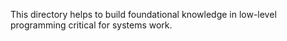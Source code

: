 This directory helps to build foundational knowledge in low-level programming critical for systems work.

